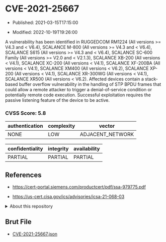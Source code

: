 # CVE-2021-25667

- Published: 2021-03-15T17:15:00

- Modified: 2022-10-19T19:26:00

A vulnerability has been identified in RUGGEDCOM RM1224 (All versions >= V4.3 and < V6.4), SCALANCE M-800 (All versions >= V4.3 and < V6.4), SCALANCE S615 (All versions >= V4.3 and < V6.4), SCALANCE SC-600 Family (All versions >= V2.0 and < V2.1.3), SCALANCE XB-200 (All versions < V4.1), SCALANCE XC-200 (All versions < V4.1), SCALANCE XF-200BA (All versions < V4.1), SCALANCE XM400 (All versions < V6.2), SCALANCE XP-200 (All versions < V4.1), SCALANCE XR-300WG (All versions < V4.1), SCALANCE XR500 (All versions < V6.2). Affected devices contain a stack-based buffer overflow vulnerability in the handling of STP BPDU frames that could allow a remote attacker to trigger a denial-of-service condition or potentially remote code execution. Successful exploitation requires the passive listening feature of the device to be active.

### CVSS Score: **5.8**

| authentication | complexity | vector |
| --- | --- | --- |
| NONE | LOW | ADJACENT_NETWORK |

| confidentiality | integrity | availability |
| --- | --- | --- |
| PARTIAL | PARTIAL | PARTIAL |

## References

* https://cert-portal.siemens.com/productcert/pdf/ssa-979775.pdf

* https://us-cert.cisa.gov/ics/advisories/icsa-21-068-03

<details>
<summary>About this repository</summary> 

  This repository is part of the project [Live Hack CVE](https://github.com/Live-Hack-CVE). Main website can be found [www.live-hack.org](https://www.live-hack.org) 
  
  Made by [Sn0wAlice](https://github.com/Sn0wAlice) for the people that care about security and need to have a feed of the latest CVEs. Hope you enjoy it, don't forget to star the repo and follow me on [Twitter](https://twitter.com/Sn0wAlice) and [Github](https://github.com/Sn0wAlice). And that is my [personnal website](https://www.alice-snow.me/)

  - [Home Page](https://github.com/Live-Hack-CVE)
  - [Framework](https://github.com/Live-Hack-CVE/cve-framework)
  - [CVE database](https://github.com/Live-Hack-CVE/full_database)
  - [Changelog](https://github.com/Live-Hack-CVE/Changelog)
</details>

## Brut File

* [CVE-2021-25667.json](https://raw.githubusercontent.com/Live-Hack-CVE/full_database/main/cves/2021/CVE-2021-25667.json)

